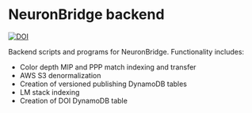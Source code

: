 # NeuronBridge backend

[![DOI](https://zenodo.org/badge/380281044.svg)](https://zenodo.org/badge/latestdoi/380281044)

Backend scripts and programs for NeuronBridge. Functionality includes:
* Color depth MIP and PPP match indexing and transfer
* AWS S3 denormalization
* Creation of versioned publishing DynamoDB tables
* LM stack indexing
* Creation of DOI DynamoDB table

